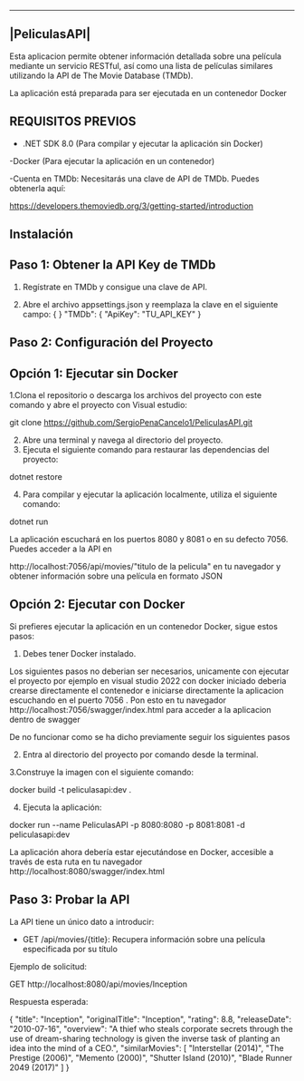 --------------
|PeliculasAPI|
--------------

 Esta aplicacion   permite obtener información detallada sobre una película mediante un servicio RESTful,
 así como una lista de películas similares utilizando la API de The Movie Database (TMDb).

La aplicación está preparada para ser ejecutada en un contenedor Docker

REQUISITOS PREVIOS
-----------------

- .NET SDK 8.0 (Para compilar y ejecutar la aplicación sin Docker)

-Docker (Para ejecutar la aplicación en un contenedor)
 
-Cuenta en TMDb: Necesitarás una clave de API de TMDb. Puedes obtenerla aquí:

https://developers.themoviedb.org/3/getting-started/introduction


Instalación
-----------

Paso 1: Obtener la API Key de TMDb
---------------------------------
1. Regístrate en TMDb y consigue una clave de API.



3. Abre el archivo appsettings.json y reemplaza la clave en el siguiente campo:
 {
 }
    "TMDb": {
        "ApiKey": "TU_API_KEY"
    }



 Paso 2: Configuración del Proyecto
---------------------------------


Opción 1: Ejecutar sin Docker
------------------------------------------ 
 1.Clona el repositorio o descarga los archivos del proyecto  con este comando y abre el proyecto con Visual estudio:

git clone https://github.com/SergioPenaCancelo1/PeliculasAPI.git


 2. Abre una terminal y navega al directorio del proyecto.
 3. Ejecuta el siguiente comando para restaurar las dependencias del proyecto:

 dotnet restore

 4. Para compilar y ejecutar la aplicación localmente, utiliza el siguiente comando:

 dotnet run

 La aplicación escuchará en los puertos 8080 y 8081 o en su defecto 7056. Puedes acceder a la API en

 http://localhost:7056/api/movies/"titulo de la pelicula" en tu navegador y obtener información sobre una película en formato JSON


Opción 2: Ejecutar con Docker
----------------------------

Si prefieres ejecutar la aplicación en un contenedor Docker, sigue estos pasos:

 1. Debes tener Docker instalado.

Los siguientes pasos no deberian ser necesarios, unicamente con ejecutar el proyecto por ejemplo en visual studio 2022 con docker iniciado deberia crearse directamente el contenedor e iniciarse directamente la aplicacion escuchando en el puerto 7056 .
Pon esto en tu navegador http://localhost:7056/swagger/index.html para acceder a la aplicacion dentro de swagger 

De no funcionar como se ha dicho previamente seguir los siguientes pasos


 2. Entra al directorio del proyecto por comando desde la terminal.

 3.Construye la imagen con el siguiente comando:

 docker build -t peliculasapi:dev .

 4. Ejecuta la aplicación:

 docker run --name PeliculasAPI -p 8080:8080 -p 8081:8081 -d peliculasapi:dev

 La aplicación ahora debería estar ejecutándose en Docker, accesible a través de esta ruta en tu navegador
 http://localhost:8080/swagger/index.html



Paso 3: Probar la API
--------------------
La API tiene un único dato a introducir:

- GET /api/movies/{title}: Recupera información sobre una película especificada por su título


Ejemplo de solicitud:

 GET http://localhost:8080/api/movies/Inception

Respuesta esperada:

 {
    "title": "Inception",
    "originalTitle": "Inception",
    "rating": 8.8,
    "releaseDate": "2010-07-16",
    "overview": "A thief who steals corporate secrets through the use of dream-sharing technology is
 given the inverse task of planting an idea into the mind of a CEO.",
    "similarMovies": [
        "Interstellar (2014)",
        "The Prestige (2006)",
        "Memento (2000)",
        "Shutter Island (2010)",
        "Blade Runner 2049 (2017)"
    ]
 }

